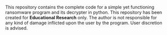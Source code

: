 This repository contains the complete code for a simple yet functioning ransomware program and its decrypter in python. This repository has been created for <b>Educational Research</b> only.
The author is not responsible for any kind of damage inflicted upon the user by the program. User discretion is advised.
